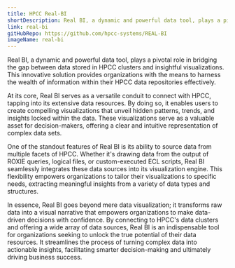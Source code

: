 ```yaml
---
title: HPCC Real-BI
shortDescription: Real BI, a dynamic and powerful data tool, plays a pivotal role in bridging the gap between data stored in HPCC clusters and insightful visualizations. This innovative solution provides organizations with the means to harness the wealth of information within their HPCC data repositories effectively.
link: real-bi
gitHubRepo: https://github.com/hpcc-systems/REAL-BI
imageName: real-bi
---
```


Real BI, a dynamic and powerful data tool, plays a pivotal role in bridging the gap between data stored in HPCC clusters and insightful visualizations. This innovative solution provides organizations with the means to harness the wealth of information within their HPCC data repositories effectively.

At its core, Real BI serves as a versatile conduit to connect with HPCC, tapping into its extensive data resources. By doing so, it enables users to create compelling visualizations that unveil hidden patterns, trends, and insights locked within the data. These visualizations serve as a valuable asset for decision-makers, offering a clear and intuitive representation of complex data sets.

One of the standout features of Real BI is its ability to source data from multiple facets of HPCC. Whether it's drawing data from the output of ROXIE queries, logical files, or custom-executed ECL scripts, Real BI seamlessly integrates these data sources into its visualization engine. This flexibility empowers organizations to tailor their visualizations to specific needs, extracting meaningful insights from a variety of data types and structures.

In essence, Real BI goes beyond mere data visualization; it transforms raw data into a visual narrative that empowers organizations to make data-driven decisions with confidence. By connecting to HPCC's data clusters and offering a wide array of data sources, Real BI is an indispensable tool for organizations seeking to unlock the true potential of their data resources. It streamlines the process of turning complex data into actionable insights, facilitating smarter decision-making and ultimately driving business success.


